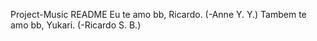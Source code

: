 Project-Music README
Eu te amo bb, Ricardo. (-Anne Y. Y.)
Tambem te amo bb, Yukari. (-Ricardo S. B.)